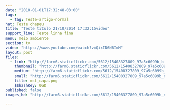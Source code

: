 ```yaml
---
date: "2010-01-01T17:32:48-03:00"
tags:
  - tag: Teste-artigo-normal
hat: Teste chapeu
title: "Teste titulo 21/10/2014 17:32:15video"
support_line: Teste linha fina
menu: meio ambiente
section: tv
video: "https://www.youtube.com/watch?v=QixID6N6ImM"
layout: post
files:
  - link: "http://farm6.staticflickr.com/5612/15408327809_97a5c6099b_b.jpg"
    thumbnail: "http://farm6.staticflickr.com/5612/15408327809_97a5c6099b_t.jpg"
    medium: "http://farm6.staticflickr.com/5612/15408327809_97a5c6099b_z.jpg"
    small: "http://farm6.staticflickr.com/5612/15408327809_97a5c6099b_n.jpg"
    title: mst_capa.png
    $$hashKey: 0GD
published: false
images_hd: "http://farm6.staticflickr.com/5612/15408327809_97a5c6099b_n.jpg"

---
```

